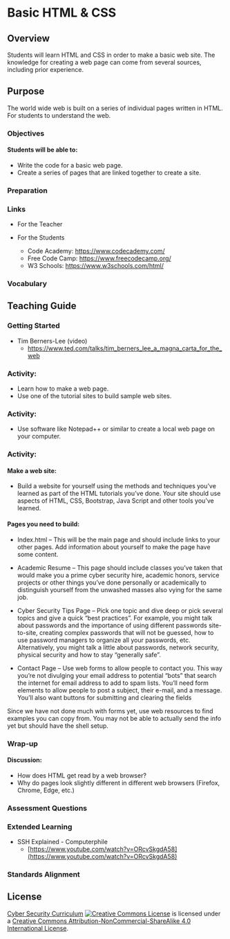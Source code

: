 # Basic HTML & CSS
## Overview
Students will learn HTML and CSS in order to make a basic web site. The knowledge for creating a web page can come from several sources, including prior experience.

## Purpose
The world wide web is built on a series of individual pages written in HTML.  For students to understand the web.

### Objectives
#### Students will be able to:
- Write the code for a basic web page.
- Create a series of pages that are linked together to create a site.

### Preparation

### Links
- For the Teacher

- For the Students
	- Code Academy: https://www.codecademy.com/
	- Free Code Camp: https://www.freecodecamp.org/
	- W3 Schools: https://www.w3schools.com/html/

### Vocabulary

## Teaching Guide
### Getting Started
- Tim Berners-Lee (video)
	- https://www.ted.com/talks/tim_berners_lee_a_magna_carta_for_the_web

### Activity:
- Learn how to make a web page.  
- Use one of the tutorial sites to build sample web sites.

### Activity:
- Use software like Notepad++ or similar to create a local web page on your computer.

### Activity:
#### Make a web site:
- Build a website for yourself using the methods and techniques you’ve learned as part of the HTML tutorials you’ve done.  Your site should use aspects of HTML, CSS, Bootstrap, Java Script and other tools you’ve learned.

#### Pages you need to build:
- Index.html – This will be the main page and should include links to your other pages.  Add information about yourself to make the page have some content.

- Academic Resume – This page should include classes you’ve taken that would make you a prime cyber security hire, academic honors, service projects or other things you’ve done personally or academically to distinguish yourself from the unwashed masses also vying for the same job.

- Cyber Security Tips Page – Pick one topic and dive deep or pick several topics and give a quick “best practices”.  For example, you might talk about passwords and the importance of using different passwords site-to-site, creating complex passwords that will not be guessed, how to use password managers to organize all your passwords, etc.  Alternatively, you might talk a little about passwords, network security, physical security and how to stay “generally safe”.

- Contact Page – Use web forms to allow people to contact you.  This way you’re not divulging your email address to potential “bots” that search the internet for email address to add to spam lists.  You’ll need form elements to allow people to post a subject, their e-mail, and a message.  You’ll also want buttons for submitting and clearing the fields

Since we have not done much with forms yet, use web resources to find examples you can copy from.  You may not be able to actually send the info yet but should have the shell setup.

### Wrap-up
#### Discussion:
- How does HTML get read by a web browser?
- Why do pages look slightly different in different web browsers (Firefox, Chrome, Edge, etc.)

### Assessment Questions

### Extended Learning
- SSH Explained - Computerphile
 	- [https://www.youtube.com/watch?v=ORcvSkgdA58](https://www.youtube.com/watch?v=ORcvSkgdA58)
### Standards Alignment

## License
[Cyber Security Curriculum](https://github.com/DerekBabb/CyberSecurity) <a rel="license" href="http://creativecommons.org/licenses/by-nc-sa/4.0/"><img alt="Creative Commons License" style="border-width:0" src="https://i.creativecommons.org/l/by-nc-sa/4.0/88x31.png" /></a> is licensed under a <a rel="license" href="http://creativecommons.org/licenses/by-nc-sa/4.0/">Creative Commons Attribution-NonCommercial-ShareAlike 4.0 International License</a>.
